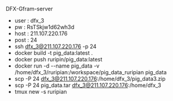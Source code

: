 DFX-Gfram-server
- user : dfx_3
- pw : RsTSkjw1d62wh3d
- host : 211.107.220.176
- post : 24
- ssh dfx_3@211.107.220.176 -p 24
- docker build -t pig_data:latest .
- docker push ruripin/pig_data:latest
- docker run -d --name pig_data -v /home/dfx_3/ruripian:/workspace/pig_data_ruripian pig_data
 - scp -P 24 dfx_3@211.107.220.176:/home/dfx_3/pig_data3.zip 
 - scp -P 24 pig_data.tar dfx_3@211.107.220.176:/home/dfx_3
-  tmux new -s ruripian